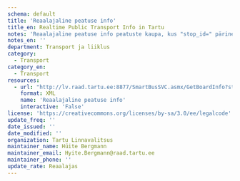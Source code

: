 ```yaml
---
schema: default
title: 'Reaalajaline peatuse info'
title_en: Realtime Public Transport Info in Tartu
notes: 'Reaalajaline peatuse info peatuste kaupa, kus "stop_id=" pärineb Sõiduplaanide gtfs-failist'
notes_en: ''
department: Transport ja liiklus
category:
  - Transport
category_en:
  - Transport
resources:
  - url: "http://lv.raad.tartu.ee:8877/SmartBusSVC.asmx/GetBoardInfo?stop_id=7820321-1"
    format: XML
    name: 'Reaalajaline peatuse info'
    interactive: 'False'
license: 'https://creativecommons.org/licenses/by-sa/3.0/ee/legalcode'
update_freq: ''
date_issued: ''
date_modified: ''
organization: Tartu Linnavalitsus
maintainer_name: Hüite Bergmann
maintainer_email: Hyite.Bergmann@raad.tartu.ee
maintainer_phone: ''
update_rate: Reaalajas
---
```

